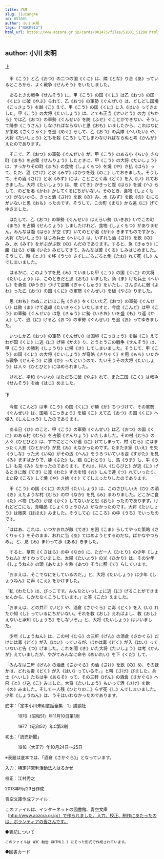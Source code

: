 ```yaml
---
title: 酒倉
slug: jiucang4e
id: 051001
author: 小川 未明
tags: ["NDCK913"]
html_url: https://www.aozora.gr.jp/cards/001475/files/51001_51298.html
---
```


## author: 小川 未明

#### 上




　甲《こう》と乙《おつ》の二つの国《くに》は、隣《とな》り合《あ》っているところから、よく戦争《せんそう》をいたしました。

　あるときの戦争《せんそう》に、甲《こう》の国《くに》は乙《おつ》の国《くに》に破《やぶ》られて、乙《おつ》の軍勢《ぐんぜい》は、どしどし国境《こっきょう》を越《こ》えて、甲《こう》の国《くに》に入《はい》ってきました。甲《こう》の大将《たいしょう》は、とても正当《せいとう》の力《ちから》では乙《おつ》の軍勢《ぐんぜい》を防《ふせ》ぐことができない、そうして降参《こうさん》しなければならないと思《おも》いましたから、これはなにか策略《さくりゃく》を巡《めぐ》らして、乙《おつ》の兵隊《へいたい》や、大将《たいしょう》どもを殺《ころ》してしまわなければならぬと考《かんが》えたのであります。

　そこで、乙《おつ》の軍勢《ぐんぜい》が、甲《こう》のある小《ちい》さな町《まち》を占領《せんりょう》したときに、甲《こう》の大将《たいしょう》は、すっかりその町《まち》の食物《しょくもつ》を焼《や》き払《はら》って、ただ、酒《さけ》と水《みず》ばかりを残《のこ》しておきました。そうして、その酒《さけ》と水《みず》には、ことごとく毒《どく》を入《い》れておきました。大将《たいしょう》は、敵《てき》がきっと腹《はら》を減《へ》らして、のどを渇《かわ》かしてくるにちがいない。そのとき、食物《しょくもつ》がないから、きっと酒《さけ》を飲《の》み、水《みず》を飲《の》むにちがいないと思《おも》ったのです。そうして、この町《まち》から逃《に》げてゆきました。

　はたして、乙《おつ》の軍勢《ぐんぜい》はえらい勢《いきお》いでこの町《まち》を占領《せんりょう》しましたけれど、食物《しょくもつ》がありません。みんなは腹《はら》が空《す》いてのどが渇《かわ》きますものですから、大将《たいしょう》はじめ兵士《へいし》は、いずれも酒《さけ》を飲《の》み、水《みず》をがぶがぶ飲《の》んだのであります。すると、急《きゅう》に腹《はら》が痛《いた》みだしてきて、みんなは苦《くる》しみはじめました。そうして、時《とき》を移《うつ》さずにごろごろと倒《たお》れて死《し》んでしまいました。

　はるかに、このようすを見《み》ていました甲《こう》の国《くに》の大将《たいしょう》は、このときだと思《おも》いました。負《ま》けた兵士《へいし》を勇気《ゆうき》づけて逆襲《ぎゃくしゅう》をいたし、さんざんに弱《よわ》った乙《おつ》の国《くに》の軍勢《ぐんぜい》を破《やぶ》りました。

　思《おも》わぬことにほこ先《さき》をくじいた乙《おつ》の軍勢《ぐんぜい》は敗《ま》けて退却《たいきゃく》いたしますと、今度《こんど》は甲《こう》の軍勢《ぐんぜい》は急《きゅう》に勢《いきお》いを盛《も》り返《かえ》して、逃《に》げる乙《おつ》の軍勢《ぐんぜい》を追《お》ってゆきました。

　いつしか乙《おつ》の軍勢《ぐんぜい》は国境《こっきょう》を越《こ》えてわが国《くに》に逃《に》げ帰《かえ》り、とうとうこの戦争《せんそう》は、甲《こう》の勝利《しょうり》に帰《き》してしまいました。そうして、甲《こう》の国《くに》の大将《たいしょう》が奇略《きりゃく》を用《もち》いたから戦争《せんそう》に勝《か》ったというので、たいそうその大将《たいしょう》は人々《ひとびと》にほめられました。

　けれど、平和《へいわ》はただちに破《やぶ》れて、また二国《こく》は戦争《せんそう》を始《はじ》めました。



#### 下




　今度《こんど》は甲《こう》の国《くに》が勝《か》ちつづけて、その軍勢《ぐんぜい》は、国境《こっきょう》を越《こ》えて乙《おつ》の国《くに》へ侵入《しんにゅう》したのであります。

　ある日《ひ》のこと、甲《こう》の軍勢《ぐんぜい》は乙《おつ》の国《くに》のある村《むら》を占領《せんりょう》いたしました。その村《むら》の人々《ひとびと》は、すでにどこへか逃《に》げてしまって、村《むら》にはまったく人影《ひとかげ》が見《み》えなかったのです。たまたま家《いえ》を失《うしな》った犬《いぬ》がその辺《へん》をうろついている姿《すがた》を見《み》ますばかりで、豚《ぶた》も、鶏《にわとり》も、馬《うま》も、牛《うし》も見《み》なかったのであります。それは、村人《むらびと》が逃《に》げるときに敵《てき》に渡《わた》すのを惜《お》しんで連《つ》れていったり、また殺《ころ》して焼《や》き捨《す》ててしまったりしたのであります。

　甲《こう》の国《くに》の大将《たいしょう》は、このさびしい火《ひ》の消《き》えたような村《むら》の中《なか》を見《み》まわりました。どこかに食《た》べ物《もの》が隠《かく》してないかと思《おも》ったのであります。けれどどこにも、食糧品《しょくりょうひん》がなかったのです。大将《たいしょう》は微笑《ほほえ》みました。そうして心《こころ》の中《うち》でいったのです。

「ははあ、これは、いつかおれが敵《てき》を困《こま》らしてやった策略《さくりゃく》をそのまま、おれに当《あ》てはめようとするのだな。ばかなやつらめ。」と、見《み》まわって歩《ある》きました。

　すると、草原《くさはら》の中《なか》に、ただ一人《ひとり》の少年《しょうねん》がすわっていました。太陽《たいよう》の光《ひかり》は、その少年《しょうねん》の頭《あたま》を熱《あつ》そうに照《て》らしています。

「おまえは、そこでなにをしているのだ。」と、大将《たいしょう》は少年《しょうねん》に声《こえ》をかけました。

「私《わたし》は、びっこです。みんなといっしょに逃《に》げることができませんから、しかたなくこうしています。」と答《こた》えました。

「おまえは、どの井戸《いど》や、酒倉《さかぐら》に毒《どく》を入《い》れたか知《し》っているにちがいない。それを教《おし》えればよし、教《おし》えないと承知《しょうち》をしないぞ。」と、大将《たいしょう》はいいました。

　少年《しょうねん》は、この村《むら》の三軒《げん》の酒倉《さかぐら》だけには毒《どく》が入《はい》っているが、ほかは毒《どく》が入《はい》っていないと告《つ》げました。これを聞《き》いた大将《たいしょう》は考《かんが》えていましたが、やがてみんなに命令《めいれい》を下《くだ》して、

「みんなは三軒《げん》の酒倉《さかぐら》の酒《さけ》を飲《の》め、そのほかは、どれも毒《どく》が入《はい》っているぞ。」と叫《さけ》びました。兵士《へいし》たちは争《あらそ》って、その三軒《げん》の酒倉《さかぐら》へ飛《と》び込《こ》みました。大将《たいしょう》もいって酒《さけ》を飲《の》みました。そして一人残《ひとりのこ》らず死《し》んでしまいました。少年《しょうねん》は、うそはいわなかったのであります。













底本：「定本小川未明童話全集　1」講談社

　　　1976（昭和51）年11月10日第1刷

　　　1977（昭和52）年C第3刷

初出：「読売新聞」

　　　1918（大正7）年10月24日～25日

※表題は底本では、「酒倉《さかぐら》」となっています。

入力：特定非営利活動法人はるかぜ

校正：江村秀之

2013年9月23日作成

青空文庫作成ファイル：

このファイルは、インターネットの図書館、青空文庫（http://www.aozora.gr.jp/）で作られました。入力、校正、制作にあたったのは、ボランティアの皆さんです。











●表記について


	このファイルは W3C 勧告 XHTML1.1 にそった形式で作成されています。







●図書カード